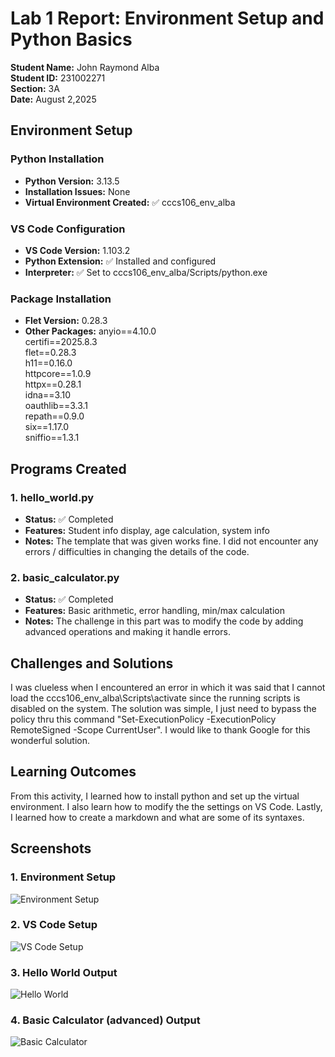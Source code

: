 # Lab 1 Report: Environment Setup and Python Basics

**Student Name:** John Raymond Alba\
**Student ID:** 231002271\
**Section:** 3A\
**Date:** August 2,2025

## Environment Setup

### Python Installation
- **Python Version:** 3.13.5
- **Installation Issues:** None
- **Virtual Environment Created:** ✅ cccs106_env_alba

### VS Code Configuration
- **VS Code Version:** 1.103.2
- **Python Extension:** ✅ Installed and configured
- **Interpreter:** ✅ Set to cccs106_env_alba/Scripts/python.exe

### Package Installation
- **Flet Version:** 0.28.3
- **Other Packages:** 
anyio==4.10.0\
certifi==2025.8.3\
flet==0.28.3\
h11==0.16.0\
httpcore==1.0.9\
httpx==0.28.1\
idna==3.10\
oauthlib==3.3.1\
repath==0.9.0\
six==1.17.0\
sniffio==1.3.1


## Programs Created

### 1. hello_world.py
- **Status:** ✅ Completed
- **Features:** Student info display, age calculation, system info
- **Notes:** The template that was given works fine. I did not encounter any errors / difficulties in changing the details of the code.

### 2. basic_calculator.py
- **Status:** ✅ Completed
- **Features:** Basic arithmetic, error handling, min/max calculation
- **Notes:** The challenge in this part was to modify the code by adding advanced operations and making it handle errors.

## Challenges and Solutions

I was clueless when I encountered an error in which it was said that I cannot load the cccs106_env_alba\Scripts\activate since the running scripts is disabled on the system. The solution was simple, I just need to bypass the policy thru this command "Set-ExecutionPolicy -ExecutionPolicy RemoteSigned -Scope CurrentUser". I would like to thank Google for this wonderful solution.

## Learning Outcomes

From this activity, I learned how to install python and set up the virtual environment. I also learn how to modify the the settings on VS Code. Lastly, I learned how to create a markdown and what are some of its syntaxes.

## Screenshots
### 1. Environment Setup
![Environment Setup](/week1_labs/lab1_screenshots/environment_setup.png "Environment Setup")

### 2. VS Code Setup
![VS Code Setup](/week1_labs/lab1_screenshots/vscode_setup.png "VS Code Setup")

### 3. Hello World Output
![Hello World](/week1_labs/lab1_screenshots/hello_world_output.png "Hello World")

### 4. Basic Calculator (advanced) Output
![Basic Calculator](/week1_labs/lab1_screenshots/basic_calculator_output.png "Basic Calculator")